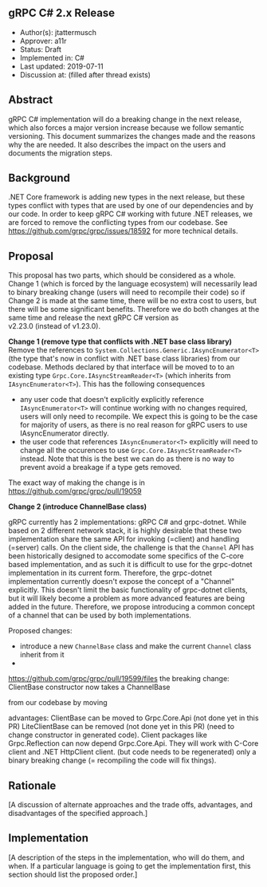gRPC C# 2.x Release 
----
* Author(s): jtattermusch
* Approver: a11r
* Status: Draft
* Implemented in: C#
* Last updated: 2019-07-11
* Discussion at: <google group thread> (filled after thread exists)

## Abstract

gRPC C# implementation will do a breaking change in the next release, which
also forces a major version increase because we follow semantic versioning.
This document summarizes the changes made and the reasons why the are needed.
It also describes the impact on the users and documents the migration steps.

## Background

.NET Core framework is adding new types in the next release, but these
types conflict with types that are used by one of our dependencies and by our code.
In order to keep gRPC C# working with future .NET releases, we are forced to remove
the conflicting types from our codebase. See https://github.com/grpc/grpc/issues/18592
for more technical details.

## Proposal

This proposal has two parts, which should be considered as a whole. Change 1 (which is forced by the language ecosystem)
will necessarily lead to binary breaking change (users will need to recompile their code) so if Change 2
is made at the same time, there will be no extra cost to users, but there will be some significant benefits.
Therefore we do both changes at the same time and release the next gRPC C# version as  
v2.23.0 (instead of v1.23.0).

**Change 1 (remove type that conflicts with .NET base class library)**
Remove the references to `System.Collections.Generic.IAsyncEnumerator<T>` (the type that's now in conflict
with .NET base class libraries) from our codebase. Methods declared by that interface will be moved to 
to an existing type `Grpc.Core.IAsyncStreamReader<T>` (which inherits from `IAsyncEnumerator<T>`).
This has the following consequences
- any user code that doesn't explicitly explicitly reference `IAsyncEnumerator<T>` will continue working with
  no changes required, users will only need to recompile. We expect this is going to be the case for majority of users,
  as there is no real reason for gRPC users to use IAsyncEnumerator<T> directly.
- the user code that references `IAsyncEnumerator<T>` explicitly will need to change all the occurences to use `Grpc.Core.IAsyncStreamReader<T>` 
  instead. Note that this is the best we can do as there is no way to prevent avoid a breakage if a type gets removed.
 
The exact way of making the change is in https://github.com/grpc/grpc/pull/19059

**Change 2 (introduce ChannelBase class)**

gRPC currently has 2 implementations: gRPC C# and grpc-dotnet. While based on 2 different network stack,
it is highly desirable that these two implementation share the same API for invoking (=client) and handling (=server) calls.
On the client side, the challenge is that the `Channel` API has been historically designed to accomodate some specifics
of the C-core based implementation, and as such it is difficult to use for the grpc-dotnet implementation in its current form.
Therefore, the grpc-dotnet implementation currently doesn't expose the concept of a "Channel" explicitly. This doesn't limit
the basic functionality of grpc-dotnet clients, but it will likely become a problem as more advanced features are being added
in the future. Therefore, we propose introducing a common concept of a channel that can be used by both implementations.

Proposed changes:
- introduce a new `ChannelBase` class and make the current `Channel` class inherit from it
- 
https://github.com/grpc/grpc/pull/19599/files the breaking change: ClientBase constructor now takes a ChannelBase


from our codebase by moving

advantages:
ClientBase can be moved to Grpc.Core.Api (not done yet in this PR)
LiteClientBase can be removed (not done yet in this PR)   (need to change constructor in generated code).
Client packages like Grpc.Reflection can now depend Grpc.Core.Api. They will work with C-Core client and .NET HttpClient client. (but code needs to be regenerated)
only a binary breaking change (= recompiling the code will fix things).


## Rationale

[A discussion of alternate approaches and the trade offs, advantages, and disadvantages of the specified approach.]


## Implementation

[A description of the steps in the implementation, who will do them, and when.  If a particular language is going to get the implementation first, this section should list the proposed order.]

